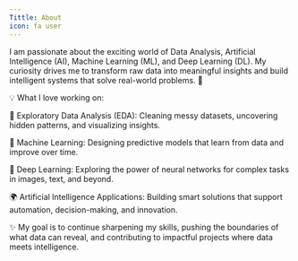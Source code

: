 ```yaml
---
Tittle: About
icon: fa user
---
```

I am passionate about the exciting world of Data Analysis, Artificial Intelligence (AI), Machine Learning (ML), and Deep Learning (DL). My curiosity drives me to transform raw data into meaningful insights and build intelligent systems that solve real-world problems. 🚀

💡 What I love working on:

🔎 Exploratory Data Analysis (EDA): Cleaning messy datasets, uncovering hidden patterns, and visualizing insights.

🤖 Machine Learning: Designing predictive models that learn from data and improve over time.

🧠 Deep Learning: Exploring the power of neural networks for complex tasks in images, text, and beyond.

🌍 Artificial Intelligence Applications: Building smart solutions that support automation, decision-making, and innovation.

✨ My goal is to continue sharpening my skills, pushing the boundaries of what data can reveal, and contributing to impactful projects where data meets intelligence.
